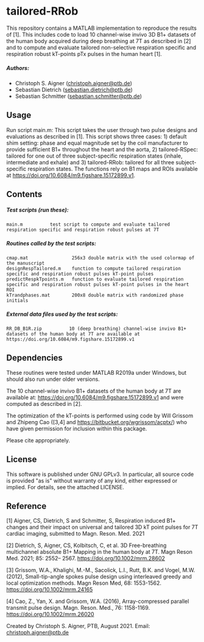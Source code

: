 # tailored-RRob
This repository contains a MATLAB implementation to reproduce the results of [1]. This includes code to load 10 channel-wise invivo 3D B1+ datasets of the human body acquired during deep breathing at 7T as described in [2] and to compute and evaluate tailored non-selective respiration specific and respiration robust kT-points pTx pulses in the human heart [1].

##### Authors:
- Christoph S. Aigner  (<christoph.aigner@ptb.de>)
- Sebastian Dietrich   (<sebastian.dietrich@ptb.de>)
- Sebastian Schmitter  (<sebastian.schmitter@ptb.de>)

Usage
--------

Run script main.m: This script takes the user through two pulse designs and evaluations as described in [1]. This script shows three cases: 1) default shim setting: phase and equal magnitude set by the coil manufacturer to provide sufficient B1+ throughout the heart and the aorta, 2) tailored-RSpec: tailored for one out of three subject-specific respiration states (inhale, intermediate and exhale) and 3) tailored-RRob: tailored for all three subject-specific respiration states. The functions rely on B1 maps and ROIs available at https://doi.org/10.6084/m9.figshare.15172899.v1.


Contents
--------

##### Test scripts (run these):
    main.m          test script to compute and evaluate tailored respiration specific and respiration robust pulses at 7T

##### Routines called by the test scripts:
    cmap.mat                256x3 double matrix with the used colormap of the manuscript
    designRespTailored.m    function to compute tailored respiration specific and respiration robust pulses kT-point pulses
    predictRespkTpoints.m   function to evaluate tailored respiration specific and respiration robust pulses kT-point pulses in the heart ROI
    kTrandphases.mat        200x8 double matrix with randomized phase initials
    
##### External data files used by the test scripts:
    RR_DB_B1R.zip          10 (deep breathing) channel-wise invivo B1+ datasets of the human body at 7T are available at https://doi.org/10.6084/m9.figshare.15172899.v1

Dependencies
------------
These routines were tested under MATLAB R2019a under Windows, but should also run under older versions.

The 10 channel-wise invivo B1+ datasets of the human body at 7T are available at: https://doi.org/10.6084/m9.figshare.15172899.v1 and were computed as described in [2].

The optimization of the kT-points is performed using code by Will Grissom and Zhipeng Cao ([3,4] and https://bitbucket.org/wgrissom/acptx/) who have given permission for inclusion within this package. 

Please cite appropriately.

License
-------

This software is published under GNU GPLv3. 
In particular, all source code is provided "as is" without warranty of any kind, either expressed or implied. 
For details, see the attached LICENSE.

Reference
---------

[1] Aigner, CS, Dietrich, S and Schmitter, S, Respiration induced B1+ changes and their impact on universal and tailored 3D kT point pulses for 7T cardiac imaging, submitted to Magn. Reson. Med. 2021

[2] Dietrich, S, Aigner, CS, Kolbitsch, C, et al. 3D Free-breathing multichannel absolute B1+ Mapping in the human body at 7T. Magn Reson Med. 2021; 85: 2552– 2567. https://doi.org/10.1002/mrm.28602

[3] Grissom, W.A., Khalighi, M.-M., Sacolick, L.I., Rutt, B.K. and Vogel, M.W. (2012), Small-tip-angle spokes pulse design using interleaved greedy and local optimization methods. Magn Reson Med, 68: 1553-1562. https://doi.org/10.1002/mrm.24165

[4] Cao, Z., Yan, X. and Grissom, W.A. (2016), Array-compressed parallel transmit pulse design. Magn. Reson. Med., 76: 1158-1169. https://doi.org/10.1002/mrm.26020

Created by Christoph S. Aigner, PTB, August 2021.
Email: christoph.aigner@ptb.de
